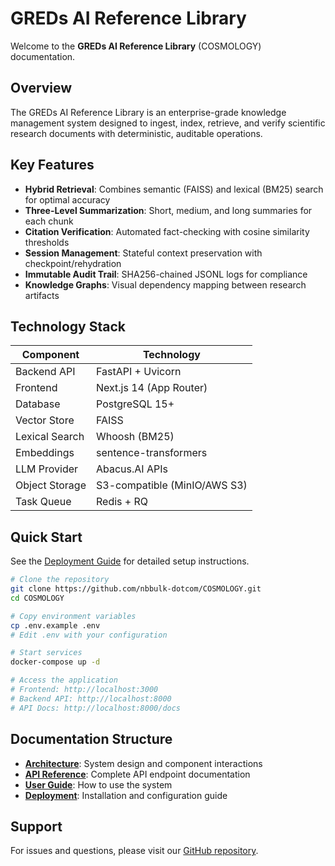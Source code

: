 
# GREDs AI Reference Library

Welcome to the **GREDs AI Reference Library** (COSMOLOGY) documentation.

## Overview

The GREDs AI Reference Library is an enterprise-grade knowledge management system designed to ingest, index, retrieve, and verify scientific research documents with deterministic, auditable operations.

## Key Features

- **Hybrid Retrieval**: Combines semantic (FAISS) and lexical (BM25) search for optimal accuracy
- **Three-Level Summarization**: Short, medium, and long summaries for each chunk
- **Citation Verification**: Automated fact-checking with cosine similarity thresholds
- **Session Management**: Stateful context preservation with checkpoint/rehydration
- **Immutable Audit Trail**: SHA256-chained JSONL logs for compliance
- **Knowledge Graphs**: Visual dependency mapping between research artifacts

## Technology Stack

| Component | Technology |
|-----------|-----------|
| Backend API | FastAPI + Uvicorn |
| Frontend | Next.js 14 (App Router) |
| Database | PostgreSQL 15+ |
| Vector Store | FAISS |
| Lexical Search | Whoosh (BM25) |
| Embeddings | sentence-transformers |
| LLM Provider | Abacus.AI APIs |
| Object Storage | S3-compatible (MinIO/AWS S3) |
| Task Queue | Redis + RQ |

## Quick Start

See the [Deployment Guide](deployment.md) for detailed setup instructions.

```bash
# Clone the repository
git clone https://github.com/nbbulk-dotcom/COSMOLOGY.git
cd COSMOLOGY

# Copy environment variables
cp .env.example .env
# Edit .env with your configuration

# Start services
docker-compose up -d

# Access the application
# Frontend: http://localhost:3000
# Backend API: http://localhost:8000
# API Docs: http://localhost:8000/docs
```

## Documentation Structure

- **[Architecture](architecture.md)**: System design and component interactions
- **[API Reference](api-reference.md)**: Complete API endpoint documentation
- **[User Guide](user-guide.md)**: How to use the system
- **[Deployment](deployment.md)**: Installation and configuration guide

## Support

For issues and questions, please visit our [GitHub repository](https://github.com/nbbulk-dotcom/COSMOLOGY/issues).
